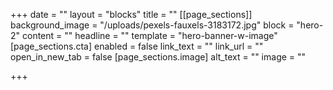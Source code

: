 +++
date = ""
layout = "blocks"
title = ""
[[page_sections]]
background_image = "/uploads/pexels-fauxels-3183172.jpg"
block = "hero-2"
content = ""
headline = ""
template = "hero-banner-w-image"
[page_sections.cta]
enabled = false
link_text = ""
link_url = ""
open_in_new_tab = false
[page_sections.image]
alt_text = ""
image = ""

+++
